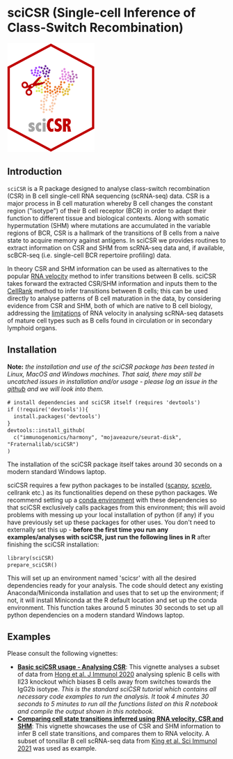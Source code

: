 # sciCSR (Single-cell Inference of Class-Switch Recombination)

<img src="man/figures/sciCSR_logo.png" alt="logo" width="200" height="250">

## Introduction

`sciCSR` is a R package designed to analyse class-switch recombination (CSR) in B cell single-cell RNA sequencing (scRNA-seq) data. CSR is a major process in B cell maturation whereby B cell changes the constant region ("isotype") of their B cell receptor (BCR) in order to adapt their function to different tissue and biological contexts. Along with somatic hypermutation (SHM) where mutations are accumulated in the variable regions of BCR, CSR is a hallmark of the transitions of B cells from a naive state to acquire memory against antigens. In sciCSR we provides routines to extract information on CSR and SHM from scRNA-seq data and, if available, scBCR-seq (i.e. single-cell BCR repertoire profiling) data.

In theory CSR and SHM information can be used as alternatives to the popular [RNA velocity](https://doi.org/10.1371/journal.pcbi.1010492) method to infer transitions between B cells. sciCSR takes forward the extracted CSR/SHM information and inputs them to the [CellRank](https://cellrank.readthedocs.io/en/stable/) method to infer transitions between B cells; this can be used directly to analyse patterns of B cell maturation in the data, by considering evidence from CSR and SHM, both of which are native to B cell biology, addressing the [limitations](https://doi.org/10.15252/msb.202110282) of RNA velocity in analysing scRNA-seq datasets of mature cell types such as B cells found in circulation or in secondary lymphoid organs.

## Installation

**Note:** *the installation and use of the sciCSR package has been tested in Linux, MacOS and Windows machines. That said, there may still be uncatched issues in installation and/or usage - please log an issue in the [github](https://github.com/Fraternalilab/sciCSR/) and we will look into them.*

```
# install dependencies and sciCSR itself (requires 'devtools')
if (!require('devtools')){
  install.packages('devtools')
}
devtools::install_github(
  c("immunogenomics/harmony", "mojaveazure/seurat-disk", "Fraternalilab/sciCSR")
)
```

The installation of the sciCSR package itself takes around 30 seconds on a modern standard Windows laptop.

sciCSR requires a few python packages to be installed ([scanpy](https://scanpy.readthedocs.io/), [scvelo](https://scvelo.readthedocs.io/en/stable/), cellrank etc.) as its functionalities depend on these python packages. We recommend setting up a [conda environment](https://docs.conda.io/projects/conda/en/latest/user-guide/concepts/environments.html) with these dependencies so that sciCSR exclusively calls packages from this environment; this will avoid problems with messing up your local installation of python (if any) if you have previously set up these packages for other uses. You don't need to externally set this up - **before the first time you run any examples/analyses with sciCSR, just run the following lines in R** after finishing the sciCSR installation:

```{r}
library(sciCSR)
prepare_sciCSR()
```

This will set up an environment named 'scicsr' with all the desired dependencies ready for your analysis. The code should detect any existing Anaconda/Miniconda installation and uses that to set up the environment; if not, it will install Miniconda at the R default location and set up the conda environment. This function takes around 5 minutes 30 seconds to set up all python dependencies on a modern standard Windows laptop.


## Examples

Please consult the following vignettes:

* [**Basic sciCSR usage - Analysing CSR**](articles/csr.html): This vignette analyses a subset of data from [Hong et al. J Immunol 2020](https://doi.org/10.4049/jimmunol.2000280) analysing splenic B cells with Il23 knockout which biases B cells away from switches towards the IgG2b isotype. *This is the standard sciCSR tutorial which contains all necessary code examples to run the analysis. It took 4 minutes 30 seconds to 5 minutes to run all the functions listed on this R notebook and compile the output shown in this notebook.*
* [**Comparing cell state transitions inferred using RNA velocity, CSR and SHM**](articles/comparison.html): This vignette showcases the use of CSR and SHM information to infer B cell state transitions, and compares them to RNA velocity. A subset of tonsillar B cell scRNA-seq data from [King et al. Sci Immunol 2021](https://doi.org/10.1126/sciimmunol.abe6291) was used as example.
